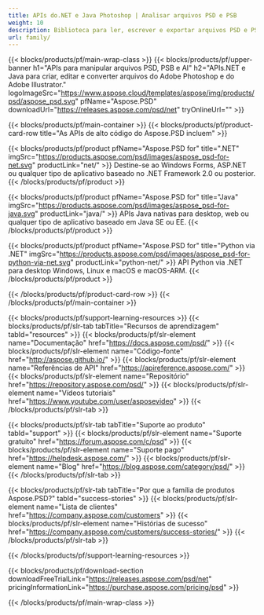 ```yaml
---
title: APIs do.NET e Java Photoshop | Analisar arquivos PSD e PSB
weight: 10
description: Biblioteca para ler, escrever e exportar arquivos PSD e PSB em várias plataformas. Extraia e manipule camadas sem o Photoshop instalado.
url: family/
---
```


{{< blocks/products/pf/main-wrap-class >}}
{{< blocks/products/pf/upper-banner h1="APIs para manipular arquivos PSD, PSB e AI" h2="APIs.NET e Java para criar, editar e converter arquivos do Adobe Photoshop e do Adobe Illustrator." logoImageSrc="https://www.aspose.cloud/templates/aspose/img/products/psd/aspose_psd.svg" pfName="Aspose.PSD" downloadUrl="https://releases.aspose.com/psd/net" tryOnlineUrl="" >}}

{{< blocks/products/pf/main-container >}}
{{< blocks/products/pf/product-card-row title="As APIs de alto código do Aspose.PSD incluem" >}}

{{< blocks/products/pf/product pfName="Aspose.PSD for" title=".NET" imgSrc="https://products.aspose.com/psd/images/aspose_psd-for-net.svg" productLink="net/" >}}
Destine-se ao Windows Forms, ASP.NET ou qualquer tipo de aplicativo baseado no .NET Framework 2.0 ou posterior.
{{< /blocks/products/pf/product >}}

{{< blocks/products/pf/product pfName="Aspose.PSD for" title="Java" imgSrc="https://products.aspose.com/psd/images/aspose_psd-for-java.svg" productLink="java/" >}}
APIs Java nativas para desktop, web ou qualquer tipo de aplicativo baseado em Java SE ou EE.
{{< /blocks/products/pf/product >}}

{{< blocks/products/pf/product pfName="Aspose.PSD for" title="Python via .NET" imgSrc="https://products.aspose.com/psd/images/aspose_psd-for-python-via-net.svg" productLink="python-net/" >}}
API Python via .NET para desktop Windows, Linux e macOS e macOS-ARM.
{{< /blocks/products/pf/product >}}

{{< /blocks/products/pf/product-card-row >}}
{{< /blocks/products/pf/main-container >}}

{{< blocks/products/pf/support-learning-resources >}}
{{< blocks/products/pf/slr-tab tabTitle="Recursos de aprendizagem" tabId="resources" >}}
{{< blocks/products/pf/slr-element name="Documentação" href="https://docs.aspose.com/psd/" >}}
{{< blocks/products/pf/slr-element name="Código-fonte" href="http://aspose.github.io/" >}}
{{< blocks/products/pf/slr-element name="Referências de API" href="https://apireference.aspose.com/" >}}
{{< blocks/products/pf/slr-element name="Repositório" href="https://repository.aspose.com/psd/" >}}
{{< blocks/products/pf/slr-element name="Vídeos tutoriais" href="https://www.youtube.com/user/asposevideo" >}}
{{< /blocks/products/pf/slr-tab >}}

{{< blocks/products/pf/slr-tab tabTitle="Suporte ao produto" tabId="support" >}}
{{< blocks/products/pf/slr-element name="Suporte gratuito" href="https://forum.aspose.com/c/psd" >}}
{{< blocks/products/pf/slr-element name="Suporte pago" href="https://helpdesk.aspose.com/" >}}
{{< blocks/products/pf/slr-element name="Blog" href="https://blog.aspose.com/category/psd/" >}}
{{< /blocks/products/pf/slr-tab >}}

{{< blocks/products/pf/slr-tab tabTitle="Por que a família de produtos Aspose.PSD?" tabId="success-stories" >}}
{{< blocks/products/pf/slr-element name="Lista de clientes" href="https://company.aspose.com/customers" >}}
{{< blocks/products/pf/slr-element name="Histórias de sucesso" href="https://company.aspose.com/customers/success-stories/" >}}
{{< /blocks/products/pf/slr-tab >}}

{{< /blocks/products/pf/support-learning-resources >}}

{{< blocks/products/pf/download-section downloadFreeTrialLink="https://releases.aspose.com/psd/net" pricingInformationLink="https://purchase.aspose.com/pricing/psd" >}}

{{< /blocks/products/pf/main-wrap-class >}}


